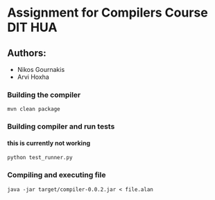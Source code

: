 # Assignment for Compilers Course DIT HUA

## Authors:

- Nikos Gournakis
- Arvi Hoxha

### Building the compiler

``mvn clean package``

### Building compiler and run tests

#### this is currently not working

``python test_runner.py``

### Compiling and executing file

``java -jar target/compiler-0.0.2.jar < file.alan``